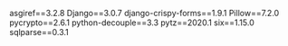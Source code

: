 asgiref==3.2.8
Django==3.0.7
django-crispy-forms==1.9.1
Pillow==7.2.0
pycrypto==2.6.1
python-decouple==3.3
pytz==2020.1
six==1.15.0
sqlparse==0.3.1
